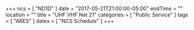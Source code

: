 +++
ncs = [ "ND1D" ]
date = "2017-05-21T21:00:00-05:00"
endTime = ""
location = ""
title = "UHF VHF Net 21"
categories = [ "Public Service" ]
tags = [ "ARES" ]
dates = [ "NCS Schedule" ]
+++

